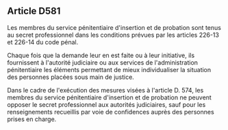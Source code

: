 Article D581
----
Les membres du service pénitentiaire d'insertion et de probation sont tenus au
secret professionnel dans les conditions prévues par les articles 226-13 et
226-14 du code pénal.

Chaque fois que la demande leur en est faite ou à leur initiative, ils
fournissent à l'autorité judiciaire ou aux services de l'administration
pénitentiaire les éléments permettant de mieux individualiser la situation des
personnes placées sous main de justice.

Dans le cadre de l'exécution des mesures visées à l'article D. 574, les membres
du service pénitentiaire d'insertion et de probation ne peuvent opposer le
secret professionnel aux autorités judiciaires, sauf pour les renseignements
recueillis par voie de confidences auprès des personnes prises en charge.
